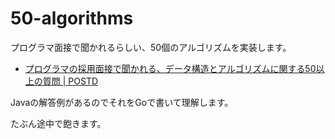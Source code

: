 # 50-algorithms

プログラマ面接で聞かれるらしい、50個のアルゴリズムを実装します。

* [プログラマの採用面接で聞かれる、データ構造とアルゴリズムに関する50以上の質問 | POSTD](https://postd.cc/50-data-structure-and-algorithms-interview-questions-for-programmers/) 

Javaの解答例があるのでそれをGoで書いて理解します。

たぶん途中で飽きます。
